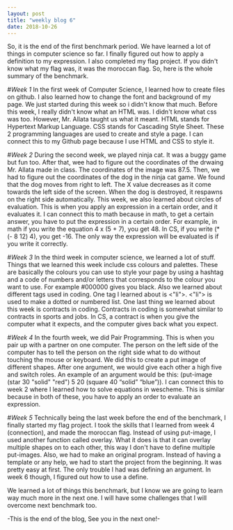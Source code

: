 ```yaml
---
layout: post
title: "weekly blog 6"
date: 2018-10-26
---
```


So, it is the end of the first benchmark period. We have learned a lot of things in computer science so far. I finally figured out how to apply a definition to my expression. I also completed my flag project. If you didn't know what my flag was, it was the moroccan flag. So, here is the whole summary of the benchmark.

#_Week 1_ 
In the first week of Computer Science, I learned how to create files on github. I also learned how to change the font and background of my page. We just started during this week so i didn't know that much. Before this week, I really didn't know what an HTML was. I didn't know what css was too. However, Mr. Allata taught us what it meant. HTML stands for Hypertext Markup Language. CSS stands for Cascading Style Sheet. These 2 programming languages are used to create and style a page. I can connect this to my Github page because I use HTML and CSS to style it.

#_Week 2_
During the second week, we played ninja cat. It was a buggy game but fun too. After that, wee had to figure out the coordinates of the drwaing Mr. Allata made in class. The coordinates of the image was 87.5. Then, we had to figure out the coordinates of the dog in the ninja cat game. We found that the dog moves from right to left. The X value decreases as it come towards the left side of the screen. When the dog is destroyed, it respawns on the right side automatically. This week, we also learned about circles of evaluation. This is when you apply an expression in a certain order, and it evaluates it. I can connect this to math because in math, to get a certain answer, you have to put the expression in a certain order. For example, in math if you write the equation 4 x (5 + 7), you get 48. In CS, if you write (* (- 8 12) 4), you get -16. The only way the expression will be evaluated is if you write it correctly.

#_Week 3_
In the third week in computer science, we learned a lot of stuff. Things that we learned this week include css colours and palettes. These are basically the colours you can use to style your page by using a hashtag and a code of numbers and/or letters that corresponds to the colour you want to use. For example #000000 gives you black. Also we learned about different tags used in coding. One tag I learned about is <"li">. <"li"> is used to make a dotted or numbered list. One last thing we learned about this week is contracts in coding. Contracts in coding is somewhat similar to contracts in sports and jobs. In CS, a contract is when you give the computer what it expects, and the computer gives back what you expect. 

#_Week 4_
In the fourth week, we did Pair Programming. This is when you pair up with a partner on one computer. The person on the left side of the computer has to tell the person on the right side what to do without touching the mouse or keyboard. We did this to create a put image of different shapes. After one argument, we would give each other a high five and switch roles. An example of an argument would be this:
(put-image (star 30 "solid" "red") 5 20 (square 40 “solid” “blue”)). I can connect this to week 2 where I learned how to solve equations in wescheme. This is similar because in both of these, you have to apply an order to evaluate an expression.

#_Week 5_
Technically being the last week before the end of the benchmark, I finally started my flag project. I took the skills that I learned from week 4 (connection), and made the moroccan flag. Instead of using put-image, I used another function called overlay. What it does is that it can overlay multiple shapes on to each other, this way I don't have to define multiple put-images. Also, we had to make an original program. Instead of having a template or any help, we had to start the project from the beginning. It was pretty easy at first. The only trouble I had was defining an argument. In week 6 though, I figured out how to use a define.

We learned a lot of things this benchmark, but I know we are going to learn way much more in the next one. I will have some challenges that I will overcome next benchmark too. 

-This is the end of the blog, See you in the next one!-
